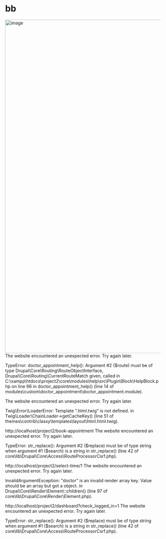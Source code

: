 # bb

<img width="1920" height="1080" alt="image" src="https://github.com/user-attachments/assets/d81ef69c-7c8c-46ea-a3cb-a328e0140fef" />
The website encountered an unexpected error. Try again later.

TypeError: doctor_appointment_help(): Argument #2 ($route) must be of type Drupal\Core\Routing\RouteObjectInterface, Drupal\Core\Routing\CurrentRouteMatch given, called in C:\xampp\htdocs\project2\core\modules\help\src\Plugin\Block\HelpBlock.php on line 96 in doctor_appointment_help() (line 14 of modules\custom\doctor_appointment\doctor_appointment.module).


The website encountered an unexpected error. Try again later.

Twig\Error\LoaderError: Template ".html.twig" is not defined. in Twig\Loader\ChainLoader->getCacheKey() (line 51 of themes\contrib\classy\templates\layout\html.html.twig).


http://localhost/project2/book-appointment
The website encountered an unexpected error. Try again later.

TypeError: str_replace(): Argument #2 ($replace) must be of type string when argument #1 ($search) is a string in str_replace() (line 42 of core\lib\Drupal\Core\Access\RouteProcessorCsrf.php).


http://localhost/project2/select-time/1
The website encountered an unexpected error. Try again later.

InvalidArgumentException: "doctor" is an invalid render array key. Value should be an array but got a object. in Drupal\Core\Render\Element::children() (line 97 of core\lib\Drupal\Core\Render\Element.php).



http://localhost/project2/dashboard?check_logged_in=1
The website encountered an unexpected error. Try again later.

TypeError: str_replace(): Argument #2 ($replace) must be of type string when argument #1 ($search) is a string in str_replace() (line 42 of core\lib\Drupal\Core\Access\RouteProcessorCsrf.php).
